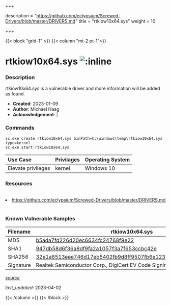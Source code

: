 +++

description = "https://github.com/eclypsium/Screwed-Drivers/blob/master/DRIVERS.md"
title = "rtkiow10x64.sys"
weight = 10

+++


{{< block "grid-1" >}}
{{< column "mt-2 pt-1">}}


# rtkiow10x64.sys ![:inline](/images/twitter_verified.png) 


### Description

rtkiow10x64.sys is a vulnerable driver and more information will be added as found.

- **Created**: 2023-01-09
- **Author**: Michael Haag
- **Acknowledgement**:  | [](https://twitter.com/)

### Commands

```
sc.exe create rtkiow10x64.sys binPath=C:\windows\temp\rtkiow10x64.sys type=kernel
sc.exe start rtkiow10x64.sys
```

| Use Case | Privilages | Operating System | 
|:---- | ---- | ---- |
| Elevate privileges | kernel | Windows 10 |

### Resources
<br>
<li><a href=" https://github.com/eclypsium/Screwed-Drivers/blob/master/DRIVERS.md"> https://github.com/eclypsium/Screwed-Drivers/blob/master/DRIVERS.md</a></li>
<br>

### Known Vulnerable Samples

| Filename | rtkiow10x64.sys |
|:---- | ---- | 
| MD5 | <a href="https://www.virustotal.com/gui/file/b5ada7fd226d20ec6634fc24768f9e22">b5ada7fd226d20ec6634fc24768f9e22</a> |
| SHA1 | <a href="https://www.virustotal.com/gui/file/947db58d6f36a8df9fa2a1057f3a7f653ccbc42e">947db58d6f36a8df9fa2a1057f3a7f653ccbc42e</a> |
| SHA256 | <a href="https://www.virustotal.com/gui/file/32e1a8513eee746d17eb5402fb9d8ff9507fb6e1238e7ff06f7a5c50ff3df993">32e1a8513eee746d17eb5402fb9d8ff9507fb6e1238e7ff06f7a5c50ff3df993</a> |
| Signature | Realtek Semiconductor Corp., DigiCert EV Code Signing CA, DigiCert   |


[*source*](https://github.com/magicsword-io/LOLDrivers/tree/main/yaml/rtkiow10x64.sys.yml)

*last_updated:* 2023-04-02








{{< /column >}}
{{< /block >}}
